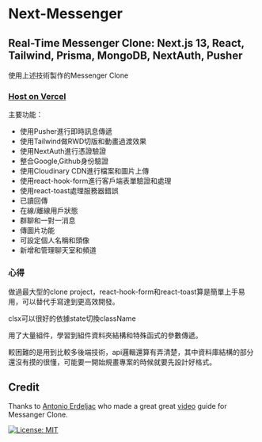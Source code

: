 # Next-Messenger

## Real-Time Messenger Clone: Next.js 13, React, Tailwind, Prisma, MongoDB, NextAuth, Pusher

使用上述技術製作的Messenger Clone

### [Host on Vercel](https://next-messenger-six.vercel.app/)

主要功能：

- 使用Pusher進行即時訊息傳遞
- 使用Tailwind做RWD切版和動畫過渡效果
- 使用NextAuth進行憑證驗證
- 整合Google,Github身份驗證
- 使用Cloudinary CDN進行檔案和圖片上傳
- 使用react-hook-form進行客戶端表單驗證和處理
- 使用react-toast處理服務器錯誤
- 已讀回傳
- 在線/離線用戶狀態
- 群聊和一對一消息
- 傳圖片功能
- 可設定個人名稱和頭像
- 新增和管理聊天室和頻道

### 心得

做過最大型的clone project，react-hook-form和react-toast算是簡單上手易用，可以替代手寫達到更高效開發。

clsx可以很好的依據state切換className

用了大量組件，學習到組件資料夾結構和特殊函式的參數傳遞。

較困難的是用到比較多後端技術，api邏輯還算有弄清楚，其中資料庫結構的部分還沒有摸的很懂，可能要一開始規畫專案的時候就要先設計好格式。

## Credit

Thanks to [Antonio Erdeljac](https://www.linkedin.com/in/antonio-erdeljac/) who made a great great [video](https://www.youtube.com/watch?v=PGPGcKBpAk8) guide for Messanger Clone.

[![License: MIT](https://img.shields.io/badge/License-MIT-yellow.svg)](https://opensource.org/licenses/MIT)
